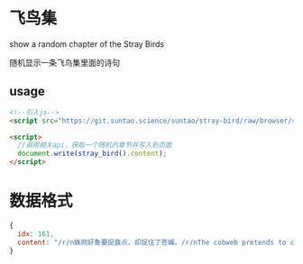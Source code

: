 # 飞鸟集

show a random chapter of the Stray Birds

随机显示一条飞鸟集里面的诗句

## usage

```html
<!--引入js-->
<script src="https://git.suntao.science/suntao/stray-bird/raw/browser/stray-bird.min.js"></script>

<script>
  //调用相关api，获取一个随机的章节并写入到页面
  document.write(stray_bird().content);
</script>
```

# 数据格式

```js
{
  idx: 161, 
  content: "/r/n蛛网好象要捉露点，却捉住了苍蝇。/r/nThe cobweb pretends to catch dewdrops and catches flies."
}
```